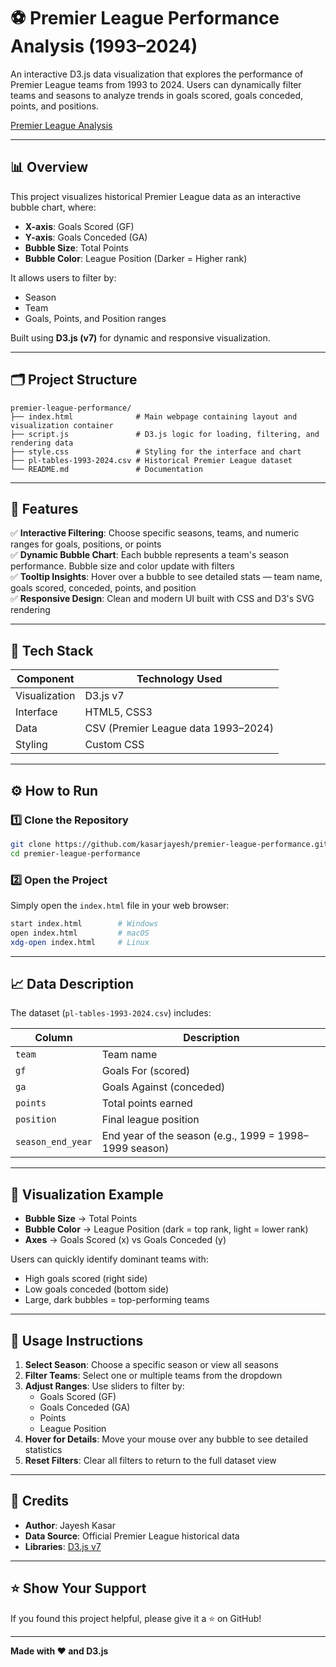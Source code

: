 # ⚽ Premier League Performance Analysis (1993–2024)

An interactive D3.js data visualization that explores the performance of Premier League teams from 1993 to 2024. Users can dynamically filter teams and seasons to analyze trends in goals scored, goals conceded, points, and positions.

[Premier League Analysis](https://premier-league-performance.vercel.app/)

---

## 📊 Overview

This project visualizes historical Premier League data as an interactive bubble chart, where:

- **X-axis**: Goals Scored (GF)
- **Y-axis**: Goals Conceded (GA)
- **Bubble Size**: Total Points
- **Bubble Color**: League Position (Darker = Higher rank)

It allows users to filter by:
- Season
- Team
- Goals, Points, and Position ranges

Built using **D3.js (v7)** for dynamic and responsive visualization.

---

## 🗂️ Project Structure

```
premier-league-performance/
├── index.html              # Main webpage containing layout and visualization container
├── script.js               # D3.js logic for loading, filtering, and rendering data
├── style.css               # Styling for the interface and chart
├── pl-tables-1993-2024.csv # Historical Premier League dataset
└── README.md               # Documentation
```

---

## 🚀 Features

✅ **Interactive Filtering**: Choose specific seasons, teams, and numeric ranges for goals, positions, or points  
✅ **Dynamic Bubble Chart**: Each bubble represents a team's season performance. Bubble size and color update with filters  
✅ **Tooltip Insights**: Hover over a bubble to see detailed stats — team name, goals scored, conceded, points, and position  
✅ **Responsive Design**: Clean and modern UI built with CSS and D3's SVG rendering  

---

## 🧠 Tech Stack

| Component | Technology Used |
|-----------|----------------|
| Visualization | D3.js v7 |
| Interface | HTML5, CSS3 |
| Data | CSV (Premier League data 1993–2024) |
| Styling | Custom CSS |

---

## ⚙️ How to Run

### 1️⃣ Clone the Repository

```bash
git clone https://github.com/kasarjayesh/premier-league-performance.git
cd premier-league-performance
```

### 2️⃣ Open the Project

Simply open the `index.html` file in your web browser:

```bash
start index.html        # Windows
open index.html         # macOS
xdg-open index.html     # Linux
```


---

## 📈 Data Description

The dataset (`pl-tables-1993-2024.csv`) includes:

| Column | Description |
|--------|-------------|
| `team` | Team name |
| `gf` | Goals For (scored) |
| `ga` | Goals Against (conceded) |
| `points` | Total points earned |
| `position` | Final league position |
| `season_end_year` | End year of the season (e.g., 1999 = 1998–1999 season) |

---

## 🎨 Visualization Example

- **Bubble Size** → Total Points
- **Bubble Color** → League Position (dark = top rank, light = lower rank)
- **Axes** → Goals Scored (x) vs Goals Conceded (y)

Users can quickly identify dominant teams with:
- High goals scored (right side)
- Low goals conceded (bottom side)
- Large, dark bubbles = top-performing teams

---

## 🎯 Usage Instructions

1. **Select Season**: Choose a specific season or view all seasons
2. **Filter Teams**: Select one or multiple teams from the dropdown
3. **Adjust Ranges**: Use sliders to filter by:
   - Goals Scored (GF)
   - Goals Conceded (GA)
   - Points
   - League Position
4. **Hover for Details**: Move your mouse over any bubble to see detailed statistics
5. **Reset Filters**: Clear all filters to return to the full dataset view


---


## 🙌 Credits

- **Author**: Jayesh Kasar
- **Data Source**: Official Premier League historical data
- **Libraries**: [D3.js v7](https://d3js.org/)

---


## ⭐ Show Your Support

If you found this project helpful, please give it a ⭐ on GitHub!

---

**Made with ❤️ and D3.js**